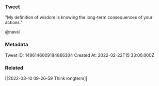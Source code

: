 ### Tweet
"My definition of wisdom is knowing the long-term consequences of your actions."

@naval

### Metadata
Tweet ID: 1496146009184866304
Created At: 2022-02-22T15:33:00.000Z

### Related
[[2022-03-10 09-26-59 Think longterm]]

